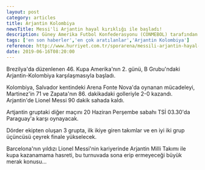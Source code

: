 ```yaml
---
layout: post
category: articles
title: Arjantin Kolombiya
newsTitle: Messi'li Arjantin hayal kırıklığı ile başladı!
description: Güney Amerika Futbol Konfederasyonu (CONMEBOL) tarafından düzenlenen Kupa Amerika'daki (Copa America) B Grubu maçında Kolombiya, Arjantin'i 2-0 yendi. 
tags: ['en son haberler','en çok aratılanlar','Arjantin Kolombiya']
reference: http://www.hurriyet.com.tr/sporarena/messili-arjantin-hayal-kirikligi-ile-basladi-41245605
date: 2019-06-16T08:20:00
---
```

<p>Brezilya'da d&uuml;zenlenen 46. Kupa Amerika'nın 2. g&uuml;n&uuml;, B Grubu'ndaki Arjantin-Kolombiya karşılaşmasıyla başladı.</p>
<p>Kolombiya, Salvador kentindeki Arena Fonte Nova'da oynanan m&uuml;cadeleyi, Martinez'in 71 ve Zapata'nın 86. dakikadaki golleriyle 2-0 kazandı. Arjantin'de Lionel Messi 90 dakik sahada kaldı.</p>
<p>Artjantin gruptaki diğer ma&ccedil;ını 20 Haziran Perşembe sabahı TSİ 03.30'da Paraguay'a karşı oynayacak.</p>
<p>D&ouml;rder ekipten oluşan 3 grupta, ilk ikiye giren takımlar ve en iyi iki grup &uuml;&ccedil;&uuml;nc&uuml;s&uuml; &ccedil;eyrek finale y&uuml;kselecek.</p>
<p>Barcelona'nın yıldızı Lionel Messi'nin kariyerinde Arjantin Milli Takımı ile kupa kazanamama hasreti, bu turnuvada sona erip ermeyeceği b&uuml;y&uuml;k merak konusu...</p>